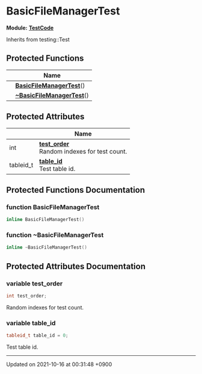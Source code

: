 

# BasicFileManagerTest

**Module:** **[TestCode](/Modules/TestCode)**





Inherits from testing::Test

## Protected Functions

|                | Name           |
| -------------- | -------------- |
| | **[BasicFileManagerTest](/Classes/BasicFileManagerTest#function-basicfilemanagertest)**() |
| | **[~BasicFileManagerTest](/Classes/BasicFileManagerTest#function-~basicfilemanagertest)**() |

## Protected Attributes

|                | Name           |
| -------------- | -------------- |
| int | **[test_order](/Classes/BasicFileManagerTest#variable-test_order)** <br>Random indexes for test count.  |
| tableid_t | **[table_id](/Classes/BasicFileManagerTest#variable-table_id)** <br>Test table id.  |

## Protected Functions Documentation

### function BasicFileManagerTest

```cpp
inline BasicFileManagerTest()
```


### function ~BasicFileManagerTest

```cpp
inline ~BasicFileManagerTest()
```


## Protected Attributes Documentation

### variable test_order

```cpp
int test_order;
```

Random indexes for test count. 

### variable table_id

```cpp
tableid_t table_id = 0;
```

Test table id. 

-------------------------------

Updated on 2021-10-16 at 00:31:48 +0900
